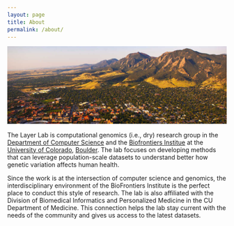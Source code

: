 ```yaml
---
layout: page
title: About
permalink: /about/
---
```


![Boulder](/assets/boulder_2.jpg)

The Layer Lab is computational genomics (i.e., dry) research group in the
[Department of Computer Science](https://www.colorado.edu/cs/) and the
[Biofrontiers Institue](https://www.colorado.edu/biofrontiers/) at the 
[University of Colorado](https://www.colorado.edu/), 
[Boulder](https://bouldercolorado.gov/). The lab focuses
on developing methods that can
leverage population-scale datasets to understand better how genetic variation
affects human health. 

Since the work is at the intersection of computer science and genomics, the
interdisciplinary environment of the BioFrontiers Institute is the
perfect place to conduct this style of research.  The lab is also affiliated
with the Division of Biomedical Informatics and Personalized Medicine in the CU
Department of Medicine. This connection helps the lab stay current with the
needs of the community and gives us access to the latest datasets.


